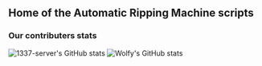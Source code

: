 ## Home of the Automatic Ripping Machine scripts

### Our contributers stats
![1337-server's GitHub stats](https://github-readme-stats.vercel.app/api?username=1337-server&show_icons=true)
![Wolfy's GitHub stats](https://github-readme-stats.vercel.app/api?username=shitwolfymakes&show_icons=true)

